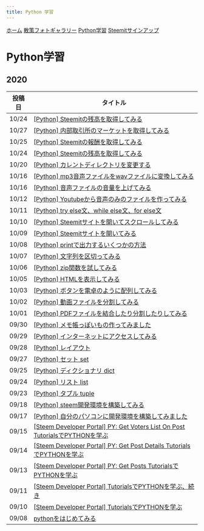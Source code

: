 ```yaml
---
title: Python 学習
---
```


[ホーム](./) [散策フォトギャラリー](./photogarally.html) [Python学習](./python.html) [Steemitサインアップ](./steemitsignup.html)

# Python学習

## 2020

|投稿日|タイトル|
|---|---|
|10/24|[[Python] Steemitの残高を取得してみる](https://steemit.com/hive-101145/@yasu/2bhwam-python-steemit)|
|10/27|[[Python] 内部取引所のマーケットを取得してみる](https://steemit.com/hive-101145/@yasu/5kc9yr-python)|
|10/25|[[Python] Steemitの報酬を取得してみる](https://steemit.com/hive-101145/@yasu/2xk3pj-python-steemit)|
|10/24|[[Python] Steemitの残高を取得してみる](https://steemit.com/hive-101145/@yasu/2bhwam-python-steemit)|
|10/20|[[Python] カレントディレクトリを変更する](https://steemit.com/hive-101145/@yasu/5cuqmg-python)|
|10/16|[[Python] mp3音声ファイルをwavファイルに変換してみる](https://steemit.com/jp/@yasu/python-mp3-wav)|
|10/16|[[Python] 音声ファイルの音量を上げてみる](https://steemit.com/hive-101145/@yasu/2rvlbi-python)|
|10/12|[[Python] Youtubeから音声のみのファイルを作ってみる](https://steemit.com/hive-101145/@yasu/python-youtube)|
|10/11|[[Python] try else文、while else文、for else文](https://steemit.com/hive-101145/@yasu/python-try-else-while-else-for-else)|
|10/10|[[Python] Steemitサイトを開いてスクロールしてみる](https://steemit.com/hive-101145/@yasu/5i5cxp-python-steemit)|
|10/09|[[Python] Steemitサイトを開いてみる](https://steemit.com/hive-101145/@yasu/python-steemit)|
|10/08|[[Python] printで出力するいくつかの方法](https://steemit.com/hive-101145/@yasu/python-print)|
|10/07|[[Python] 文字列を区切ってみる](https://steemit.com/hive-101145/@yasu/6xltzd-python)|
|10/06|[[Python] zip関数を試してみる](https://steemit.com/hive-101145/@yasu/python-zip)|
|10/05|[[Python] HTMLを表示してみる](https://steemit.com/hive-101145/@yasu/python-html)|
|10/03|[[Python] ボタンを電卓のように配列してみる](https://steemit.com/hive-101145/@yasu/4cyk4h-python)|
|10/02|[[Python] 動画ファイルを分割してみる](https://steemit.com/hive-101145/@yasu/75yjiq-python)|
|10/01|[[Python] PDFファイルを結合したり分割したりしてみる](https://steemit.com/hive-101145/@yasu/python-pdf)|
|09/30|[[Python] メモ帳っぽいもの作ってみました](https://steemit.com/hive-101145/@yasu/ma4xc-python)|
|09/29|[[Python] インターネットにアクセスしてみる](https://steemit.com/hive-101145/@yasu/39kppa-python)|
|09/28|[[Python] レイアウト](https://steemit.com/hive-101145/@yasu/pythjon)|
|09/27|[[Python] セット set](https://steemit.com/hive-101145/@yasu/python-or-set)|
|09/25|[[Python] ディクショナリ dict](https://steemit.com/hive-101145/@yasu/python-or-dict)|
|09/24|[[Python] リスト list](https://steemit.com/hive-101145/@yasu/python-or-list)|
|09/23|[[Python] タプル tuple](https://steemit.com/hive-101145/@yasu/python-or-tuple)|
|09/18|[[Python] steem開発環境を構築してみる](https://steemit.com/hive-101145/@yasu/python-steem)|
|09/17|[[Python] 自分のパソコンに開発環境を構築してみました](https://steemit.com/hive-101145/@yasu/vdwec-python)|
|09/15|[[Steem Developer Portal] PY: Get Voters List On Post TutorialsでPYTHONを学ぶ](https://steemit.com/hive-101145/@yasu/py-get-voters-list-on-post-or-steem-developer-portal-tutorials-python)|
|09/14|[[Steem Developer Portal] PY: Get Post Details TutorialsでPYTHONを学ぶ](https://steemit.com/hive-101145/@yasu/steem-developer-portal-tutorials-python-py-get-post-details)|
|09/13|[[Steem Developer Portal] PY: Get Posts TutorialsでPYTHONを学ぶ](https://steemit.com/hive-101145/@yasu/steem-developer-portal-tutorials-python-py-get-posts)|
|09/11|[[Steem Developer Portal] TutorialsでPYTHONを学ぶ、続き](https://steemit.com/hive-101145/@yasu/4meqld-steem-developer-portal-tutorials-python)|
|09/10|[[Steem Developer Portal] TutorialsでPYTHONを学ぶ](https://steemit.com/hive-101145/@yasu/steem-developer-portal-tutorials-python)|
|09/08|[pythonをはじめてみる](https://steemit.com/hive-101145/@yasu/python)|

